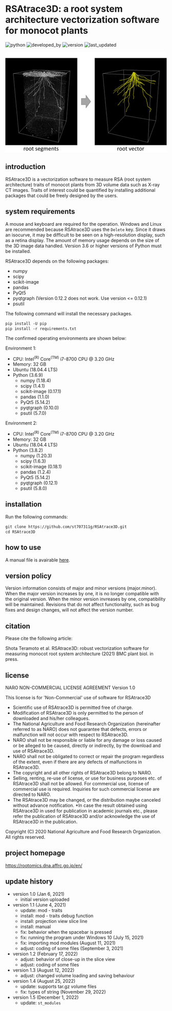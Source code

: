 # RSAtrace3D: a root system architecture vectorization software for monocot plants

![python](https://img.shields.io/badge/Python->3.8-lightgreen)
![developed_by](https://img.shields.io/badge/developed%20by-Shota_Teramoto-lightgreen)
![version](https://img.shields.io/badge/version-1.5-lightgreen)
![last_updated](https://img.shields.io/badge/last_update-December_1,_2022-lightgreen)

![GUI](./figures/RSAtrace3D.jpg)

## introduction

RSAtrace3D is a vectorization software to measure RSA (root system architecture) traits of monocot plants from 3D volume data such as X-ray CT images. Traits of  interest could be quantified by installing additional packages that could be freely designed by the users.

## system requirements

A mouse and keyboard are required for the operation. Windows and Linux are recommended because RSAtrace3D uses the `Delete` key. Since it draws an isocurve, it may be difficult to be seen on a high-resolution display, such as a retina display. The amount of memory usage depends on the size of the 3D image data handled. Version 3.6 or higher versions of Python must be installed.

RSAtrace3D depends on the following packages:

- numpy
- scipy
- scikit-image
- pandas
- PyQt5
- pyqtgraph (Version 0.12.2 does not work. Use version <= 0.12.1)
- psutil

The following command will install the necessary packages.

```
pip install -U pip
pip install -r requirements.txt
```

The confirmed operating environments are shown below:

Environment 1:

- CPU: Intel<sup>(R)</sup> Core<sup>(TM)</sup> i7-8700 CPU @ 3.20 GHz
- Memory: 32 GB
- Ubuntu (18.04.4 LTS)
- Python (3.6.9)
    - numpy (1.18.4)
    - scipy (1.4.1)
    - scikit-image (0.17.1)
    - pandas (1.1.0)
    - PyQt5 (5.14.2)
    - pyqtgraph (0.10.0)
    - psutil (5.7.0)

Environment 2:

- CPU: Intel<sup>(R)</sup> Core<sup>(TM)</sup> i7-8700 CPU @ 3.20 GHz
- Memory: 32 GB
- Ubuntu (18.04.4 LTS)
- Python (3.8.2)
    - numpy (1.20.3)
    - scipy (1.6.3)
    - scikit-image (0.18.1)
    - pandas (1.2.4)
    - PyQt5 (5.14.2)
    - pyqtgraph (0.12.1)
    - psutil (5.8.0)

## installation

Run the following commands:

```
git clone https://github.com/st707311g/RSAtrace3D.git
cd RSAtrace3D
```

## how to use

A manual file is avairable [here](./manual/how_to_use.md).

## version policy

Version information consists of major and minor versions (major.minor). When the major version increases by one, it is no longer compatible with the original version. When the minor version invreases by one, compatibility will be maintained. Revisions that do not affect functionality, such as bug fixes and design changes, will not affect the version number.

## citation

Please cite the following article:

Shota Teramoto et al. RSAtrace3D: robust vectorization software for measuring monocot root system architecture (2021) BMC plant biol. in press.

## license

NARO NON-COMMERCIAL LICENSE AGREEMENT Version 1.0

This license is for 'Non-Commercial' use of software for RSAtrace3D

* Scientific use of RSAtrace3D is permitted free of charge.
* Modification of RSAtrace3D is only permitted to the person of downloaded and his/her colleagues.
* The National Agriculture and Food Research Organization (hereinafter referred to as NARO) does not guarantee that defects, errors or malfunction will not occur with respect to RSAtrace3D.
* NARO shall not be responsible or liable for any damage or loss caused or be alleged to be caused, directly or indirectly, by the download and use of RSAtrace3D.
* NARO shall not be obligated to correct or repair the program regardless of the extent, even if there are any defects of malfunctions in RSAtrace3D.
* The copyright and all other rights of RSAtrace3D belong to NARO.
* Selling, renting, re-use of license, or use for business purposes etc. of RSAtrace3D shall not be allowed. For commercial use, license of commercial use is required. Inquiries for such commercial license are directed to NARO.
* The RSAtrace3D may be changed, or the distribution maybe canceled without advance notification.
*In case the result obtained using RSAtrace3D in used for publication in academic journals etc., please refer the publication of RSAtrace3D and/or acknowledge the use of RSAtrace3D in the publication.

Copyright (C) 2020 National Agriculture and Food Research Organization. All rights reserved.

## project homepage
https://rootomics.dna.affrc.go.jp/en/

## update history

* version 1.0 (Jan 6, 2021)
  * initial version uploaded
* version 1.1 (June 4, 2021)
  * update: mod - traits
  * install: mod - traits debug function
  * install: projection view slice line
  * install: manual
  * fix: behavior when the spacebar is pressed
  * fix: running the program under Windows 10 (July 15, 2021)
  * fix: importing mod modules (August 11, 2021)
  * adjust: coding of some files (September 3, 2021)
* version 1.2 (February 17, 2022)
  * adjust: behavior of close-up in the slice view
  * adjust: coding of some files
* version 1.3 (August 12, 2022)
  * adjust: changed volume loading and saving behaviour
* version 1.4 (August 25, 2022)
  * update: supports tar.gz volume files
  * fix: types of string (November 29, 2022)
* version 1.5 (December 1, 2022)
  * update: `st_modules`